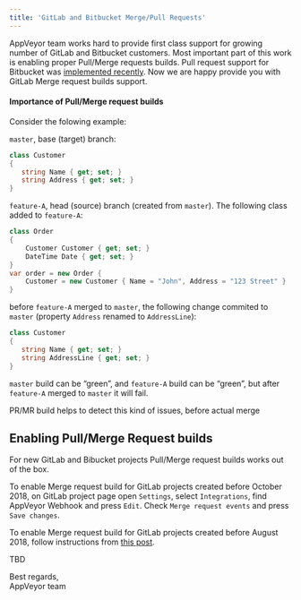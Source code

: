 ```yaml
---
title: 'GitLab and Bitbucket Merge/Pull Requests'
---
```


AppVeyor team works hard to provide first class support for growing number of GitLab and Bitbucket customers. Most important part of this work is enabling proper Pull/Merge requests builds.
Pull request support for Bitbucket was [implemented recently](/blog/2018/08/22/bitbucket-pull-requests/). Now we are happy provide you with GitLab Merge request builds support.

#### Importance of Pull/Merge request builds

Consider the folowing example:

`master`, base (target) branch:

```csharp
class Customer
{
   string Name { get; set; }
   string Address { get; set; }
}
```

`feature-A`, head (source) branch (created from `master`). The following class added to `feature-A`:

```csharp
class Order
{
    Customer Customer { get; set; }
    DateTime Date { get; set; }
}
var order = new Order {
    Customer = new Customer { Name = "John", Address = "123 Street" }
}
```

before `feature-A` merged to `master`, the following change commited to `master` (property `Address` renamed to `AddressLine`):

```csharp
class Customer
{
   string Name { get; set; }
   string AddressLine { get; set; }
}
```

`master` build can be “green”, and `feature-A` build can be “green”, but after `feature-A` merged to `master` it will fail.

PR/MR build helps to detect this kind of issues, before actual merge

## Enabling Pull/Merge Request builds

For new GitLab and Bibucket projects Pull/Merge request builds works out of the box.

To enable Merge request build for GitLab projects created before October 2018, on GitLab project page open `Settings`, select `Integrations`, find AppVeyor Webhook and press `Edit`. Check `Merge request events` and press `Save changes`.

To enable Merge request build for GitLab projects created before August 2018, follow instructions from [this post](/blog/2018/08/22/bitbucket-pull-requests/).

TBD

Best regards,<br>
AppVeyor team
